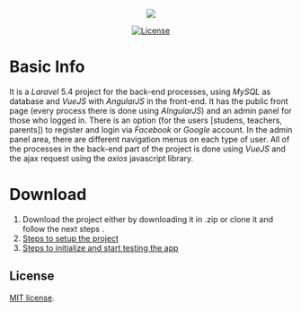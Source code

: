 <p align="center">
<img src="https://github.com/schol-io/scholio/blob/master/public/new/img/logo.png">
</p>

<p align="center">
<a href="https://packagist.org/packages/laravel/framework"><img src="https://poser.pugx.org/laravel/framework/license.svg" alt="License"></a>
</p>

# Basic Info

It is a _Laravel_ 5.4 project for the back-end processes, using _MySQL_ as database and _VueJS_ with _AngularJS_ in the front-end. It has the public front page (every process there is done using _AlngularJS_) and an admin panel for those who logged in. There is an option (for the users [studens, teachers, parents]) to register and login via _Facebook_ or _Google_ account. In the admin panel area, there are different navigation menus on each type of user. All of the processes in the back-end part of the project is done using _VueJS_ and the ajax request using the _axios_ javascript library.

# Download

1. Download the project either by downloading it in .zip or clone it and follow the next steps .
2. [Steps to setup the project](https://github.com/schol-io/scholio/wiki/Steps-to-follow-after-clone-the-project)
3. [Steps to initialize and start testing the app](https://github.com/schol-io/scholio/wiki/Steps-to-follow-in-order-to-initialize-and-start-testing-the-app)

## License

[MIT license](http://opensource.org/licenses/MIT).
